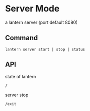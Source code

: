 # Server Mode

a lantern server (port default 8080)

## Command

```
lantern server start | stop | status
```

## API

state of lantern
```
/
```

server stop
```
/exit
```
